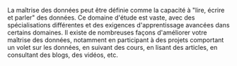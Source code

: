 La maîtrise des données peut être définie comme la capacité à "lire, écrire et parler" des données. Ce domaine d'étude est vaste, avec des spécialisations différentes et des exigences d'apprentissage avancées dans certains domaines. Il existe de nombreuses façons d'améliorer votre maîtrise des données, notamment en participant à des projets comportant un volet sur les données, en suivant des cours, en lisant des articles, en consultant des blogs, des vidéos, etc.